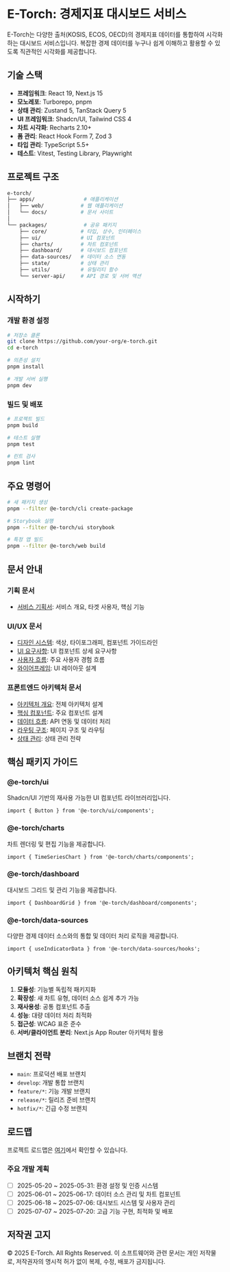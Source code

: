 # E-Torch: 경제지표 대시보드 서비스

E-Torch는 다양한 출처(KOSIS, ECOS, OECD)의 경제지표 데이터를 통합하여 시각화하는 대시보드 서비스입니다. 복잡한 경제 데이터를 누구나 쉽게 이해하고 활용할 수 있도록 직관적인 시각화를 제공합니다.

## 기술 스택

- **프레임워크**: React 19, Next.js 15
- **모노레포**: Turborepo, pnpm
- **상태 관리**: Zustand 5, TanStack Query 5
- **UI 프레임워크**: Shadcn/UI, Tailwind CSS 4
- **차트 시각화**: Recharts 2.10+
- **폼 관리**: React Hook Form 7, Zod 3
- **타입 관리**: TypeScript 5.5+
- **테스트**: Vitest, Testing Library, Playwright

## 프로젝트 구조

```bash
e-torch/
├── apps/                # 애플리케이션
│   ├── web/            # 웹 애플리케이션
│   └── docs/           # 문서 사이트
│
└── packages/            # 공유 패키지
    ├── core/           # 타입, 상수, 인터페이스
    ├── ui/             # UI 컴포넌트
    ├── charts/         # 차트 컴포넌트
    ├── dashboard/      # 대시보드 컴포넌트
    ├── data-sources/   # 데이터 소스 연동
    ├── state/          # 상태 관리
    ├── utils/          # 유틸리티 함수
    └── server-api/     # API 경로 및 서버 액션
```

## 시작하기

### 개발 환경 설정

```bash
# 저장소 클론
git clone https://github.com/your-org/e-torch.git
cd e-torch

# 의존성 설치
pnpm install

# 개발 서버 실행
pnpm dev
```

### 빌드 및 배포

```bash
# 프로젝트 빌드
pnpm build

# 테스트 실행
pnpm test

# 린트 검사
pnpm lint
```

## 주요 명령어

```bash
# 새 패키지 생성
pnpm --filter @e-torch/cli create-package

# Storybook 실행
pnpm --filter @e-torch/ui storybook

# 특정 앱 빌드
pnpm --filter @e-torch/web build
```

## 문서 안내

### 기획 문서

- [서비스 기획서](./product-spec.md): 서비스 개요, 타겟 사용자, 핵심 기능

### UI/UX 문서

- [디자인 시스템](./ui-design/design-system.md): 색상, 타이포그래피, 컴포넌트 가이드라인
- [UI 요구사항](./ui-design/ui-requirements.md): UI 컴포넌트 상세 요구사항
- [사용자 흐름](./ui-design/user-flows.md): 주요 사용자 경험 흐름
- [와이어프레임](./ui-design/wireframes/README.md): UI 레이아웃 설계

### 프론트엔드 아키텍처 문서

- [아키텍처 개요](./frontend/architecture.md): 전체 아키텍처 설계
- [핵심 컴포넌트](./frontend/components/core-components.md): 주요 컴포넌트 설계
- [데이터 흐름](./frontend/data-flow.md): API 연동 및 데이터 처리
- [라우팅 구조](./frontend/routing.md): 페이지 구조 및 라우팅
- [상태 관리](./frontend/state-management.md): 상태 관리 전략

## 핵심 패키지 가이드

### @e-torch/ui

Shadcn/UI 기반의 재사용 가능한 UI 컴포넌트 라이브러리입니다.

```tsx
import { Button } from '@e-torch/ui/components';
```

### @e-torch/charts

차트 렌더링 및 편집 기능을 제공합니다.

```tsx
import { TimeSeriesChart } from '@e-torch/charts/components';
```

### @e-torch/dashboard

대시보드 그리드 및 관리 기능을 제공합니다.

```tsx
import { DashboardGrid } from '@e-torch/dashboard/components';
```

### @e-torch/data-sources

다양한 경제 데이터 소스와의 통합 및 데이터 처리 로직을 제공합니다.

```tsx
import { useIndicatorData } from '@e-torch/data-sources/hooks';
```

## 아키텍처 핵심 원칙

1. **모듈성**: 기능별 독립적 패키지화
2. **확장성**: 새 차트 유형, 데이터 소스 쉽게 추가 가능
3. **재사용성**: 공통 컴포넌트 추출
4. **성능**: 대량 데이터 처리 최적화
5. **접근성**: WCAG 표준 준수
6. **서버/클라이언트 분리**: Next.js App Router 아키텍처 활용

## 브랜치 전략

- `main`: 프로덕션 배포 브랜치
- `develop`: 개발 통합 브랜치
- `feature/*`: 기능 개발 브랜치
- `release/*`: 릴리즈 준비 브랜치
- `hotfix/*`: 긴급 수정 브랜치

## 로드맵

프로젝트 로드맵은 [여기](./ROADMAP.md)에서 확인할 수 있습니다.

### 주요 개발 계획

- [ ] 2025-05-20 ~ 2025-05-31: 환경 설정 및 인증 시스템
- [ ] 2025-06-01 ~ 2025-06-17: 데이터 소스 관리 및 차트 컴포넌트
- [ ] 2025-06-18 ~ 2025-07-06: 대시보드 시스템 및 사용자 관리
- [ ] 2025-07-07 ~ 2025-07-20: 고급 기능 구현, 최적화 및 배포

## 저작권 고지

© 2025 E-Torch. All Rights Reserved.
이 소프트웨어와 관련 문서는 개인 저작물로, 저작권자의 명시적 허가 없이 복제, 수정, 배포가 금지됩니다.
